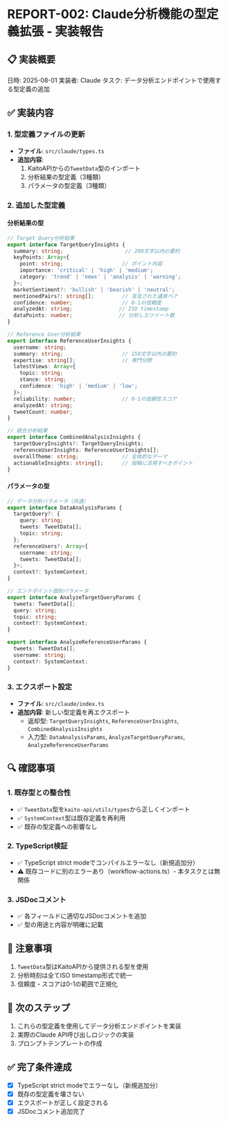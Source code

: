 # REPORT-002: Claude分析機能の型定義拡張 - 実装報告

## 📋 実装概要
日時: 2025-08-01
実装者: Claude
タスク: データ分析エンドポイントで使用する型定義の追加

## ✅ 実装内容

### 1. 型定義ファイルの更新
- **ファイル**: `src/claude/types.ts`
- **追加内容**:
  1. KaitoAPIからの`TweetData`型のインポート
  2. 分析結果の型定義（3種類）
  3. パラメータの型定義（3種類）

### 2. 追加した型定義

#### 分析結果の型
```typescript
// Target Query分析結果
export interface TargetQueryInsights {
  summary: string;                    // 200文字以内の要約
  keyPoints: Array<{
    point: string;                   // ポイント内容
    importance: 'critical' | 'high' | 'medium';
    category: 'trend' | 'news' | 'analysis' | 'warning';
  }>;
  marketSentiment?: 'bullish' | 'bearish' | 'neutral';
  mentionedPairs?: string[];         // 言及された通貨ペア
  confidence: number;                // 0-1の信頼度
  analyzedAt: string;               // ISO timestamp
  dataPoints: number;               // 分析したツイート数
}

// Reference User分析結果
export interface ReferenceUserInsights {
  username: string;
  summary: string;                   // 150文字以内の要約
  expertise: string[];               // 専門分野
  latestViews: Array<{
    topic: string;
    stance: string;
    confidence: 'high' | 'medium' | 'low';
  }>;
  reliability: number;               // 0-1の信頼性スコア
  analyzedAt: string;
  tweetCount: number;
}

// 統合分析結果
export interface CombinedAnalysisInsights {
  targetQueryInsights?: TargetQueryInsights;
  referenceUserInsights: ReferenceUserInsights[];
  overallTheme: string;              // 全体的なテーマ
  actionableInsights: string[];      // 投稿に活用すべきポイント
}
```

#### パラメータの型
```typescript
// データ分析パラメータ（共通）
export interface DataAnalysisParams {
  targetQuery?: {
    query: string;
    tweets: TweetData[];
    topic: string;
  };
  referenceUsers?: Array<{
    username: string;
    tweets: TweetData[];
  }>;
  context?: SystemContext;
}

// エンドポイント個別パラメータ
export interface AnalyzeTargetQueryParams {
  tweets: TweetData[];
  query: string;
  topic: string;
  context?: SystemContext;
}

export interface AnalyzeReferenceUserParams {
  tweets: TweetData[];
  username: string;
  context?: SystemContext;
}
```

### 3. エクスポート設定
- **ファイル**: `src/claude/index.ts`
- **追加内容**: 新しい型定義を再エクスポート
  - 返却型: `TargetQueryInsights`, `ReferenceUserInsights`, `CombinedAnalysisInsights`
  - 入力型: `DataAnalysisParams`, `AnalyzeTargetQueryParams`, `AnalyzeReferenceUserParams`

## 🔍 確認事項

### 1. 既存型との整合性
- ✅ `TweetData`型を`kaito-api/utils/types`から正しくインポート
- ✅ `SystemContext`型は既存定義を再利用
- ✅ 既存の型定義への影響なし

### 2. TypeScript検証
- ✅ TypeScript strict modeでコンパイルエラーなし（新規追加分）
- ⚠️ 既存コードに別のエラーあり（workflow-actions.ts）- 本タスクとは無関係

### 3. JSDocコメント
- ✅ 各フィールドに適切なJSDocコメントを追加
- ✅ 型の用途と内容が明確に記載

## 📌 注意事項
1. `TweetData`型はKaitoAPIから提供される型を使用
2. 分析時刻は全てISO timestamp形式で統一
3. 信頼度・スコアは0-1の範囲で正規化

## 🚀 次のステップ
1. これらの型定義を使用してデータ分析エンドポイントを実装
2. 実際のClaude API呼び出しロジックの実装
3. プロンプトテンプレートの作成

## ✅ 完了条件達成
- [x] TypeScript strict modeでエラーなし（新規追加分）
- [x] 既存の型定義を壊さない
- [x] エクスポートが正しく設定される
- [x] JSDocコメント追加完了